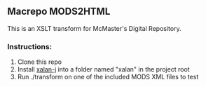 ## Macrepo MODS2HTML

This is an XSLT transform for McMaster's Digital Repository.

### Instructions:

1. Clone this repo
2. Install [xalan-j](http://xalan.apache.org/old/xalan-j/index.html) into a folder named "xalan" in the project root
3. Run ./transform <filename> on one of the included MODS XML files to test
